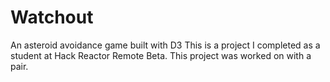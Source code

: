 # Watchout
An asteroid avoidance game built with D3
This is a project I completed as a student at Hack Reactor Remote Beta. This project was worked on with a pair.
